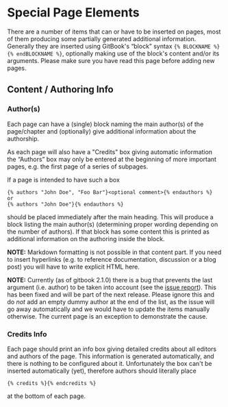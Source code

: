 # Special Page Elements

There are a number of items that can or have to be inserted on pages, most of
them producing some partially generated additional information.  Generally they
are inserted using GitBook's “block” syntax `{% BLOCKNAME %}{% endBLOCKNAME %}`,
optionally making use of the block's content and/or its arguments.  Please make
sure you have read this page before adding new pages.

## Content / Authoring Info

### Author(s)

Each page can have a (single) block naming the main author(s) of the
page/chapter and (optionally)  give additional information about the authorship.

As each page will also have a "Credits" box giving automatic information the
“Authors” box may only be entered at the beginning of more important pages, e.g.
the first page of a series of subpages.

If a page is intended to have such a box

```
{% authors "John Doe", "Foo Bar"}<optional comment>{% endauthors %}
or
{% authors "John Doe"}{% endauthors %}
```

should be placed immediately after the main heading.  This will produce a block
listing the main author(s) (determining proper wording depending on the number
of authors).  If that block has some content this is printed as additional
information on the authoring inside the block.

**NOTE:** Markdown formatting is not possible in that content part.  If you need
to insert hyperlinks (e.g. to reference documentation, discussion or a blog post)
you will have to write explicit HTML here.

**NOTE:** Currently (as of gitbook 2.1.0) there is a bug that prevents the last
argument (i.e. author) to be taken into account (see the
[issue report](https://github.com/GitbookIO/gitbook/issues/804)).  This has been
fixed and will be part of the next release.  Please ignore this and do *not* add
an empty dummy author at the end of the list, as the issue will go away
automatically and we would have to update the items manually otherwise.
The current page is an exception to demonstrate the cause.

### Credits Info

Each page should print an info box giving detailed credits about all editors and
authors of the page.  This information is generated automatically, and there is
nothing to be configured about it.  Unfortunately the box can't be inserted
automatically (yet), therefore authors should literally place

```
{% credits %}{% endcredits %}
```

at the bottom of each page.
